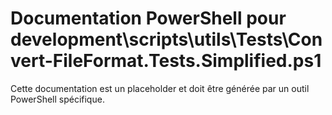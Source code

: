 # Documentation PowerShell pour development\scripts\utils\Tests\Convert-FileFormat.Tests.Simplified.ps1

Cette documentation est un placeholder et doit être générée par un outil PowerShell spécifique.
